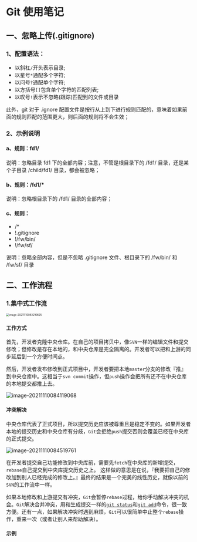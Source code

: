 # Git 使用笔记

## 一、忽略上传(.gitignore)

### 1、配置语法：

- 以斜杠`/`开头表示目录;
- 以星号`*`通配多个字符;
-  以问号`?`通配单个字符;
- 以方括号`[]`包含单个字符的匹配列表;
-  以叹号`!`表示不忽略(跟踪)匹配到的文件或目录

此外，git 对于 .ignore 配置文件是按行从上到下进行规则匹配的，意味着如果前面的规则匹配的范围更大，则后面的规则将不会生效；

### 2、示例说明

####  a、规则：fd1/

 说明：忽略目录 fd1 下的全部内容；注意，不管是根目录下的 /fd1/ 目录，还是某个子目录 /child/fd1/ 目录，都会被忽略；

 #### b、规则：/fd1/*

 说明：忽略根目录下的 /fd1/ 目录的全部内容；

#### c、规则：

- /*
- !.gitignore
- !/fw/bin/
- !/fw/sf/

说明：忽略全部内容，但是不忽略 .gitignore 文件、根目录下的 /fw/bin/ 和 /fw/sf/ 目录

## 二、工作流程

### 1.集中式工作流

<img src="D:\00759892\Desktop\Notebook\软件使用\image-20211110083210625-16365043385251.png" alt="image-20211110083210625" style="zoom:50%;" />

#### 工作方式

首先，开发者克隆中央仓库。在自己的项目拷贝中，像`SVN`一样的编辑文件和提交修改；但修改是存在本地的，和中央仓库是完全隔离的。开发者可以把和上游的同步延后到一个方便时间点。

然后，开发者发布修改到正式项目中，开发者要把本地`master`分支的修改『推』到中央仓库中。这相当于`svn commit`操作，但`push`操作会把所有还不在中央仓库的本地提交都推上去。

![image-20211110084119068](D:\00759892\Desktop\Notebook\软件使用\image-20211110084119068-16365048804571.png)

#### 冲突解决

中央仓库代表了正式项目，所以提交历史应该被尊重且是稳定不变的。如果开发者本地的提交历史和中央仓库有分歧，`Git`会拒绝`push`提交否则会覆盖已经在中央库的正式提交。

![image-20211110084519761](D:\00759892\Desktop\Notebook\软件使用\image-20211110084519761-16365051267902.png)

在开发者提交自己功能修改到中央库前，需要先`fetch`在中央库的新增提交，`rebase`自己提交到中央库提交历史之上。 这样做的意思是在说，『我要把自己的修改加到别人已经完成的修改上。』最终的结果是一个完美的线性历史，就像以前的`SVN`的工作流中一样。

如果本地修改和上游提交有冲突，`Git`会暂停`rebase`过程，给你手动解决冲突的机会。`Git`解决合并冲突，用和生成提交一样的[`git status`](https://www.atlassian.com/git/tutorial/git-basics#!status)和[`git add`](https://www.atlassian.com/git/tutorial/git-basics#!add)命令，很一致方便。还有一点，如果解决冲突时遇到麻烦，`Git`可以很简单中止整个`rebase`操作，重来一次（或者让别人来帮助解决）。

#### 示例



